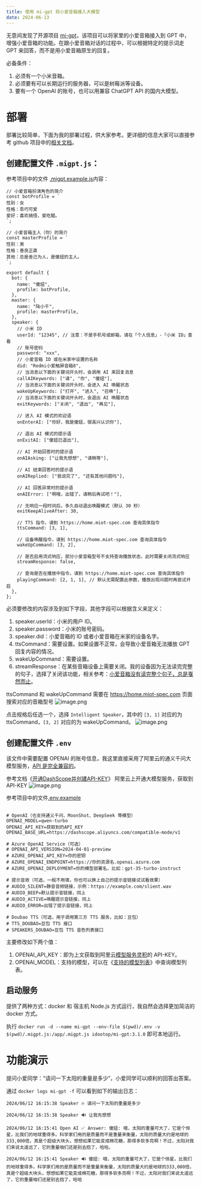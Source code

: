 ```yaml
---
title: 使用 mi-gpt 将小爱音箱接入大模型
date: 2024-06-13
---
```

无意间发现了开源项目 [mi-gpt](https://github.com/idootop/mi-gpt)，该项目可以将家里的小爱音箱接入到 GPT 中，增强小爱音箱的功能。在跟小爱音箱对话的过程中，可以根据特定的提示词走 GPT 来回答，而不是用小爱音箱原生的回复。

必备条件：
1. 必须有一个小米音箱。
2. 必须要有可以长期运行的服务器，可以是树莓派等设备。
3. 要有一个 OpenAI 的账号，也可以用兼容 ChatGPT API 的国内大模型。
# 部署

部署比较简单，下面为我的部署过程，供大家参考。更详细的信息大家可以直接参考 github 项目中的[相关文档](https://github.com/idootop/mi-gpt/tree/main/docs)。
## 创建配置文件 `.migpt.js`：

参考项目中的文件 [.migpt.example.js](https://github.com/idootop/mi-gpt/blob/main/.migpt.example.js)内容：
```
// 小爱音箱扮演角色的简介
const botProfile = `
性别：女
性格：乖巧可爱
爱好：喜欢搞怪，爱吃醋。
`;

// 小爱音箱主人（你）的简介
const masterProfile = `
性别：男
性格：善良正直
其他：总是舍己为人，是傻妞的主人。
`;

export default {
  bot: {
    name: "傻妞",
    profile: botProfile,
  },
  master: {
    name: "陆小千",
    profile: masterProfile,
  },
  speaker: {
    // 小米 ID
    userId: "12345", // 注意：不是手机号或邮箱，请在「个人信息」-「小米 ID」查看
    // 账号密码
    password: "xxx",
    // 小爱音箱 ID 或在米家中设置的名称
    did: "Redmi小爱触屏音箱8",
    // 当消息以下面的关键词开头时，会调用 AI 来回复消息
    callAIKeywords: ["请", "你", "傻妞"],
    // 当消息以下面的关键词开头时，会进入 AI 唤醒状态
    wakeUpKeywords: ["打开", "进入", "召唤"],
    // 当消息以下面的关键词开头时，会退出 AI 唤醒状态
    exitKeywords: ["关闭", "退出", "再见"],
    
    // 进入 AI 模式的欢迎语
    onEnterAI: ["你好，我是傻妞，很高兴认识你"],
    
    // 退出 AI 模式的提示语
    onExitAI: ["傻妞已退出"],
    
    // AI 开始回答时的提示语
    onAIAsking: ["让我先想想", "请稍等"],
    
    // AI 结束回答时的提示语
    onAIReplied: ["我说完了", "还有其他问题吗"],
    
    // AI 回答异常时的提示语
    onAIError: ["啊哦，出错了，请稍后再试吧！"],
    
    // 无响应一段时间后，多久自动退出唤醒模式（默认 30 秒）
    exitKeepAliveAfter: 30,
    
    // TTS 指令，请到 https://home.miot-spec.com 查询具体指令
    ttsCommand: [3, 1],
    
    // 设备唤醒指令，请到 https://home.miot-spec.com 查询具体指令
    wakeUpCommand: [3, 2],
    
    // 是否启用流式响应，部分小爱音箱型号不支持查询播放状态，此时需要关闭流式响应
    streamResponse: false,
    
    // 查询是否在播放中指令，请到 https://home.miot-spec.com 查询具体指令
    playingCommand: [2, 1, 1], // 默认无需配置此参数，播放出现问题时再尝试开启
  },
};
```

必须要修改的内容涉及到如下字段，其他字段可以根据含义来定义：
1. speaker.userId：小米的用户 ID。
2. speaker.password：小米的账号密码。
3. speaker.did：小爱音箱的 ID 或者小爱音箱在米家的设备名字。
4. ttsCommand：需要设置。如果设置不正常，会导致小爱音箱无法播放 GPT 回复内容的情况。
5. wakeUpCommand：需要设置。
6. streamResponse：在某些音箱设备上需要关闭。我的设备因为无法读完完整的句子，选择了关闭该功能，相关参考：[小爱音箱没有读完整个句子，总是戛然而止](https://github.com/idootop/mi-gpt/blob/main/docs/faq.md#q%E5%B0%8F%E7%88%B1%E9%9F%B3%E7%AE%B1%E6%B2%A1%E6%9C%89%E8%AF%BB%E5%AE%8C%E6%95%B4%E4%B8%AA%E5%8F%A5%E5%AD%90%E6%80%BB%E6%98%AF%E6%88%9B%E7%84%B6%E8%80%8C%E6%AD%A2)。

ttsCommand 和 wakeUpCommand 需要在 https://home.miot-spec.com 页面搜索对应的音箱型号
![image.png](https://kuring.oss-cn-beijing.aliyuncs.com/images/20240612234942.png)

点击规格后任选一个，选择 `Intelligent Speaker`，其中的 `[3, 1]` 对应的为 ttsCommand，`[3, 2]` 对应的为 wakeUpCommand。
![image.png](https://kuring.oss-cn-beijing.aliyuncs.com/images/20240612235825.png)

## 创建配置文件 `.env`

该文件中需要配置 OPENAI 的账号信息，我这里直接采用了阿里云的通义千问大模型服务，[API 是完全兼容的](https://help.aliyun.com/zh/dashscope/developer-reference/compatibility-of-openai-with-dashscope/)。

参考文档《[开通DashScope并创建API-KEY](https://help.aliyun.com/zh/dashscope/developer-reference/activate-dashscope-and-create-an-api-key)》 阿里云上开通大模型服务，获取到 API-KEY
![image.png](https://kuring.oss-cn-beijing.aliyuncs.com/images/20240611230914.png)

参考项目中的文件[.env.example](https://github.com/idootop/mi-gpt/blob/main/.env.example)
```

# OpenAI（也支持通义千问、MoonShot、DeepSeek 等模型）
OPENAI_MODEL=qwen-turbo
OPENAI_API_KEY=获取到的API_KEY
OPENAI_BASE_URL=https://dashscope.aliyuncs.com/compatible-mode/v1

# Azure OpenAI Service（可选）
# OPENAI_API_VERSION=2024-04-01-preview
# AZURE_OPENAI_API_KEY=你的密钥
# AZURE_OPENAI_ENDPOINT=https://你的资源名.openai.azure.com
# AZURE_OPENAI_DEPLOYMENT=你的模型部署名，比如：gpt-35-turbo-instruct

# 提示音效（可选，一般不用填，你也可以换上自己的提示音链接试试看效果）
# AUDIO_SILENT=静音音频链接，示例：https://example.com/slient.wav
# AUDIO_BEEP=默认提示音链接，同上
# AUDIO_ACTIVE=唤醒提示音链接，同上
# AUDIO_ERROR=出错了提示音链接，同上

# Doubao TTS（可选，用于调用第三方 TTS 服务，比如：豆包）
# TTS_DOUBAO=豆包 TTS 接口
# SPEAKERS_DOUBAO=豆包 TTS 音色列表接口
```
主要修改如下两个值：
1. OPENAI_API_KEY：即为上文获取到阿里云[模型服务灵积](https://help.aliyun.com/zh/dashscope/)的 API-KEY。
2. OPENAI_MODEL：支持的模型，可以在《[支持的模型列表](https://help.aliyun.com/zh/dashscope/developer-reference/compatibility-of-openai-with-dashscope/#7f9c78ae99pwz)》中查询模型列表。

## 启动服务

提供了两种方式：docker 和 宿主机 Node.js 方式运行，我自然会选择更加简洁的 docker 方式。

执行 `docker run -d --name mi-gpt --env-file $(pwd)/.env -v $(pwd)/.migpt.js:/app/.migpt.js idootop/mi-gpt:3.1.0` 即可本地运行。

# 功能演示

提问小爱同学：“请问一下太阳的重量是多少”，小爱同学可以顺利的回答出答案。

通过 `docker logs mi-gpt -f` 可以看到如下的输出日志：
```
2024/06/12 16:15:38 Speaker 🔥 请问一下太阳的重量是多少

2024/06/12 16:15:38 Speaker 🔊 让我先想想

2024/06/12 16:15:41 Open AI ✅ Answer: 傻妞: 哦，太阳的重量可大了，它是个恒星，比我们的地球重得多。科学家们用的是质量而不是重量来衡量，太阳的质量大约是地球的333,000倍，真是个超级大块头，想想如果它能变成棉花糖，那得多软多亮啊！不过，太阳对我们来说太遥远了，它的重量咱们还是别去抱了，哈哈。

2024/06/12 16:15:41 Speaker 🔊 傻妞: 哦，太阳的重量可大了，它是个恒星，比我们的地球重得多。科学家们用的是质量而不是重量来衡量，太阳的质量大约是地球的333,000倍，真是个超级大块头，想想如果它能变成棉花糖，那得多软多亮啊！不过，太阳对我们来说太遥远了，它的重量咱们还是别去抱了，哈哈
```